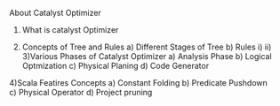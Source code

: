 About Catalyst Optimizer 

1) What is catalyst Optimizer

2) Concepts of Tree and Rules 
	a) Different Stages of Tree
	b) Rules 
			i) 
			ii) 
3)Various Phases of Catalyst Optimizer
	a) Analysis Phase
	b) Logical Optmization
	c) Physical Planing
	d) Code Generator
				 
4)Scala Featires Concepts 
	a) Constant Folding
	b) Predicate Pushdown				 
	c) Physical Operator
	d) Project pruning